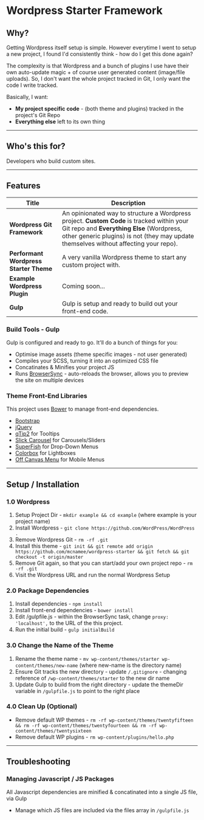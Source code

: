 Wordpress Starter Framework
=======

## Why?
Getting Wordpress itself setup is simple. However everytime I went to setup a new project, I found I'd consistently think - how do I get this done again?

The complexity is that Wordpress and a bunch of plugins I use have their own auto-update magic + of course user generated content (image/file uploads). So, I don't want the whole project tracked in Git, I only want the code I write tracked.

Basically, I want:
- __My project specific code__ - (both theme and plugins) tracked in the project's Git Repo
- __Everything else__ left to its own thing

***

## Who's this for?
Developers who build custom sites.

***

## Features

| Title | Description |
|---|---|
| __Wordpress Git Framework__ | An opinionated way to structure a Wordpress project. __Custom Code__ is tracked within your Git repo and __Everything Else__ (Wordpress, other generic plugins) is not (they may update themselves without affecting your repo). |
| __Performant Wordpress Starter Theme__ | A very vanilla Wordpress theme to start any custom project with. |
| __Example Wordpress Plugin__ | Coming soon... |
| __Gulp__ | Gulp is setup and ready to build out your front-end code. |

### Build Tools - Gulp
Gulp is configured and ready to go. It'll do a bunch of things for you:

- Optimise image assets (theme specific images - not user generated)
- Compiles your SCSS, turning it into an optimized CSS file
- Concatinates & Minifies your project JS
- Runs [BrowserSync](http://browsersync.io) - auto-reloads the browser, allows you to preview the site on multiple devices

### Theme Front-End Libraries
This project uses [Bower](https://bower.io/) to manage front-end dependencies.

- [Bootstrap](http://getbootstrap.com/)
- [jQuery](https://jquery.com/)
- [qTip2](http://qtip2.com/) for Tooltips
- [Slick Carousel](http://kenwheeler.github.io/slick/) for Carousels/Sliders
- [SuperFish](http://users.tpg.com.au/j_birch/plugins/superfish/) for Drop-Down Menus
- [Colorbox](http://www.jacklmoore.com/colorbox/) for Lightboxes
- [Off Canvas Menu](http://codepen.io/mcnamee/pen/Wbvoew) for Mobile Menus

***

## Setup / Installation

### 1.0 Wordpress
1. Setup Project Dir - `mkdir example && cd example` (where example is your project name)
2. Install Wordpress - `git clone https://github.com/WordPress/WordPress .`
3. Remove Wordpress Git - `rm -rf .git`
4. Install this theme - `git init && git remote add origin https://github.com/mcnamee/wordpress-starter && git fetch && git checkout -t origin/master`
5. Remove Git again, so that you can start/add your own project repo - `rm -rf .git`
6. Visit the Wordpress URL and run the normal Wordpress Setup

### 2.0 Package Dependencies
1. Install dependencies - `npm install`
2. Install front-end dependencies - `bower install`
3. Edit /gulpfile.js - within the BrowserSync task, change `proxy: 'localhost',` to the URL of the this project.
4. Run the initial build - `gulp initialBuild`

### 3.0 Change the Name of the Theme
1. Rename the theme name - `mv wp-content/themes/starter wp-content/themes/new-name` (where new-name is the directory name)
2. Ensure Git tracks the new directory - update `/.gitignore` - changing reference of `/wp-content/themes/starter` to the new dir name
3. Update Gulp to build from the right directory - update the themeDir variable in `/gulpfile.js` to point to the right place

### 4.0 Clean Up (Optional)
- Remove default WP themes - `rm -rf wp-content/themes/twentyfifteen && rm -rf wp-content/themes/twentyfourteen && rm -rf wp-content/themes/twentysixteen`
- Remove default WP plugins - `rm wp-content/plugins/hello.php`

***

## Troubleshooting

### Managing Javascript / JS Packages
All Javascript dependencies are minified & concatinated into a single JS file, via Gulp

- Manage which JS files are included via the files array in `/gulpfile.js`
